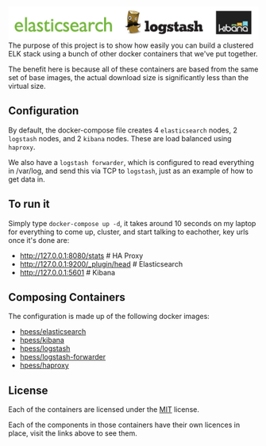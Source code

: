 ![Elk](/elk.jpg?raw=true "Elk")
The purpose of this project is to show how easily you can build a clustered ELK stack using a bunch of other docker containers that we've put together.

The benefit here is because all of these containers are based from the same set of base images, the actual download size is significantly less than the virtual size.

## Configuration
By default, the docker-compose file creates 4 `elasticsearch` nodes, 2 `logstash` nodes, and 2 `kibana` nodes.  These are load balanced using `haproxy`.

We also have a `logstash forwarder`, which is configured to read everything in /var/log, and send this via TCP to `logstash`, just as an example of how to get data in.

## To run it
Simply type `docker-compose up -d`, it takes around 10 seconds on my laptop for everything to come up, cluster, and start talking to eachother, key urls once it's done are:

  - http://127.0.0.1:8080/stats					# HA Proxy
  - http://127.0.0.1:9200/_plugin/head			# Elasticsearch
  - http://127.0.0.1:5601						# Kibana

## Composing Containers
The configuration is made up of the following docker images:
  - [hpess/elasticsearch](https://github.com/Hewlett-Packard-ESS/docker-elasticsearch)
  - [hpess/kibana](https://github.com/Hewlett-Packard-ESS/docker-kibana)
  - [hpess/logstash](https://github.com/Hewlett-Packard-ESS/docker-logstash)
  - [hpess/logstash-forwarder](https://github.com/Hewlett-Packard-ESS/docker-logstash-forwarder)
  - [hpess/haproxy](https://github.com/Hewlett-Packard-ESS/docker-haproxy)

## License
Each of the containers are licensed under the [MIT](/LICENSE-MIT) license.

Each of the components in those containers have their own licences in place, visit the links above to see them.
